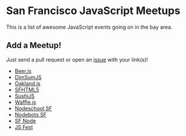 # San Francisco JavaScript Meetups

This is a list of awesome JavaScript events going on in the bay area.

## Add a Meetup!
Just send a pull request or open an [issue](https://github.com/jkup/sf-javascript-meetups/issues) with your link(s)!

+ [Beer.js](http://www.meetup.com/beerjs/)
+ [DimSumJS](https://dimsumjs.github.io/)
+ [Oakland.js](http://oaklandjs.com/)
+ [SFHTML5](http://www.meetup.com/sfhtml5/)
+ [SushiJS](http://www.meetup.com/sushijs-sf/)
+ [Waffle.js](http://wafflejs.com/)
+ [Nodeschool SF](http://nodeschool.io/sanfrancisco/)
+ [Nodebots SF](http://www.meetup.com/nodebotssf/)
+ [SF Node](http://www.meetup.com/sfnode/)
+ [JS Fest](http://jsfest.com/)
